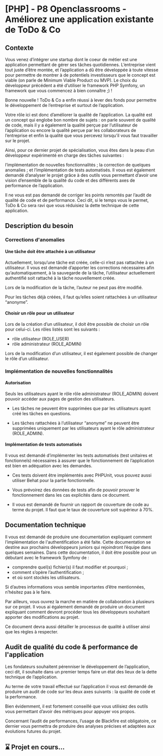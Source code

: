 # [PHP] - P8 Openclassrooms - Améliorez une application existante de ToDo & Co

## Contexte

Vous venez d’intégrer une startup dont le coeur de métier est une application permettant de gérer ses tâches quotidiennes. L’entreprise vient tout juste d’être montée, et l’application a dû être développée à toute vitesse pour permettre de montrer à de potentiels investisseurs que le concept est viable (on parle de Minimum Viable Product ou MVP). Le choix du développeur précédent a été d’utiliser le framework PHP Symfony, un framework que vous commencez à bien connaître ;) !

Bonne nouvelle ! ToDo & Co a enfin réussi à lever des fonds pour permettre le développement de l’entreprise et surtout de l’application.

Votre rôle ici est donc d’améliorer la qualité de l’application. La qualité est un concept qui englobe bon nombre de sujets : on parle souvent de qualité de code, mais il y a également la qualité perçue par l’utilisateur de l’application ou encore la qualité perçue par les collaborateurs de l’entreprise et enfin la qualité que vous percevez lorsqu’il vous faut travailler sur le projet.

Ainsi, pour ce dernier projet de spécialisation, vous êtes dans la peau d’un développeur expérimenté en charge des tâches suivantes :

l’implémentation de nouvelles fonctionnalités ;
la correction de quelques anomalies ;
et l’implémentation de tests automatisés.
Il vous est également demandé d’analyser le projet grâce à des outils vous permettant d’avoir une vision d’ensemble de la qualité du code et des différents axes de performance de l’application.

Il ne vous est pas demandé de corriger les points remontés par l’audit de qualité de code et de performance. Ceci dit, si le temps vous le permet, ToDo & Co sera ravi que vous réduisiez la dette technique de cette application.

## Description du besoin

### Corrections d'anomalies

#### Une tâche doit être attachée à un utilisateur

Actuellement, lorsqu’une tâche est créée, celle-ci n’est pas rattachée à un utilisateur. Il vous est demandé d’apporter les corrections nécessaires afin qu’automatiquement, à la sauvegarde de la tâche, l’utilisateur actuellement authentifié soit rattaché à la tâche nouvellement créée.

Lors de la modification de la tâche, l’auteur ne peut pas être modifié.

Pour les tâches déjà créées, il faut qu’elles soient rattachées à un utilisateur “anonyme”.

#### Choisir un rôle pour un utilisateur

Lors de la création d’un utilisateur, il doit être possible de choisir un rôle pour celui-ci. Les rôles listés sont les suivants :

- rôle utilisateur (ROLE_USER)
- rôle administrateur (ROLE_ADMIN)

Lors de la modification d’un utilisateur, il est également possible de changer le rôle d’un utilisateur.

### Implémentation de nouvelles fonctionnalités

#### Autorisation

Seuls les utilisateurs ayant le rôle  rôle administrateur (ROLE_ADMIN) doivent pouvoir accéder aux pages de gestion des utilisateurs.

- Les tâches ne peuvent être supprimées que par les utilisateurs ayant créé les tâches en questions.

- Les tâches rattachées à l’utilisateur “anonyme” ne peuvent être supprimées uniquement par les utilisateurs ayant le rôle administrateur (ROLE_ADMIN).

#### Implémentation de tests automatisés

Il vous est demandé d’implémenter les tests automatisés (test unitaires et fonctionnels) nécessaires à assurer que le fonctionnement de l’application est bien en adéquation avec les demandes.

- Ces tests doivent être implémentés avec PHPUnit, vous pouvez aussi utiliser Behat pour la partie fonctionnelle.

- Vous prévoirez des données de tests afin de pouvoir prouver le fonctionnement dans les cas explicités dans ce document.

- Il vous est demandé de fournir un rapport de couverture de code au terme du projet. Il faut que le taux de couverture soit supérieur à 70%.

## Documentation technique

Il vous est demandé de produire une documentation expliquant comment l’implémentation de l'authentification a été faite. Cette documentation se destine aux prochains développeurs juniors qui rejoindront l’équipe dans quelques semaines. Dans cette documentation, il doit être possible pour un débutant avec le framework Symfony de :

- comprendre quel(s) fichier(s) il faut modifier et pourquoi ;
- comment s’opère l’authentification ;
- et où sont stockés les utilisateurs.

Si d’autres informations vous semble importantes d’être mentionnées, n’hésitez pas à le faire.

Par ailleurs, vous ouvrez la marche en matière de collaboration à plusieurs sur ce projet. Il vous ai également demandé de produire un document expliquant comment devront procéder tous les développeurs souhaitant apporter des modifications au projet.

Ce document devra aussi détailler le processus de qualité à utiliser ainsi que les règles à respecter.

## Audit de qualité du code & performance de l'application

Les fondateurs souhaitent pérenniser le développement de l’application, ceci dit, il souhaite dans un premier temps faire un état des lieux de la dette technique de l’application.

Au terme de votre travail effectué sur l’application il vous est demandé de produire un audit de code sur les deux axes suivants : la qualité de code et la performance.

Bien évidemment, il est fortement conseillé que vous utilisiez des outils vous permettant d’avoir des métriques pour appuyer vos propos.

Concernant l’audit de performances, l’usage de Blackfire est obligatoire, ce dernier vous permettra de produire des analyses précises et adaptées aux évolutions futures du projet.

## ⌛ Projet en cours...
